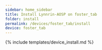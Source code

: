 ```yaml
---
sidebar: home_sidebar
title: Install Lynnrin-AOSP on foster_tab
folder: install
permalink: /devices/foster_tab/install
device: foster_tab
---
```

{% include templates/device_install.md %}
